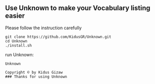 ## Use Unknown to make your Vocabulary listing easier
Please follow the instruction carefully

```
git clone https://github.com/KidusGR/Unknown.git
cd Unknown
./install.sh
```
run Unknown:

	Unknown

```
Copyright © by Kidus Gizaw
### Thanks for using Unknown
